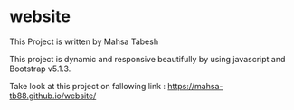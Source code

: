 # website
This Project is written by Mahsa Tabesh
 
This project is dynamic and responsive   beautifully by using javascript and Bootstrap v5.1.3.

 Take look at this project on fallowing link :
  https://mahsa-tb88.github.io/website/
